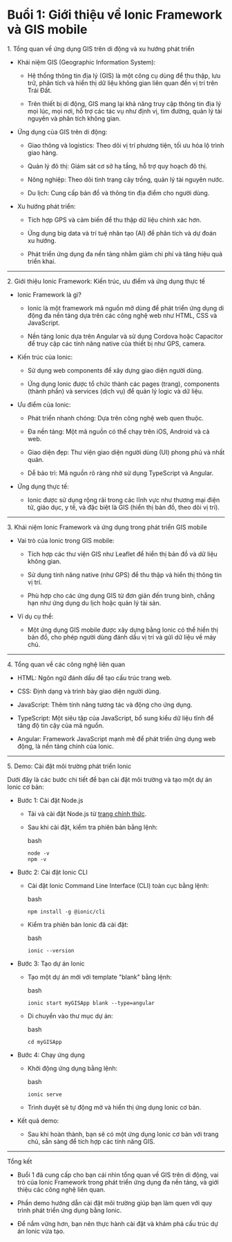 # Buổi 1: Giới thiệu về Ionic Framework và GIS mobile

1\. Tổng quan về ứng dụng GIS trên di động và xu hướng phát triển

-   Khái niệm GIS (Geographic Information System):

    -   Hệ thống thông tin địa lý (GIS) là một công cụ dùng để thu thập, lưu trữ, phân tích và hiển thị dữ liệu không gian liên quan đến vị trí trên Trái Đất.

    -   Trên thiết bị di động, GIS mang lại khả năng truy cập thông tin địa lý mọi lúc, mọi nơi, hỗ trợ các tác vụ như định vị, tìm đường, quản lý tài nguyên và phân tích không gian.

-   Ứng dụng của GIS trên di động:

    -   Giao thông và logistics: Theo dõi vị trí phương tiện, tối ưu hóa lộ trình giao hàng.

    -   Quản lý đô thị: Giám sát cơ sở hạ tầng, hỗ trợ quy hoạch đô thị.

    -   Nông nghiệp: Theo dõi tình trạng cây trồng, quản lý tài nguyên nước.

    -   Du lịch: Cung cấp bản đồ và thông tin địa điểm cho người dùng.

-   Xu hướng phát triển:

    -   Tích hợp GPS và cảm biến để thu thập dữ liệu chính xác hơn.

    -   Ứng dụng big data và trí tuệ nhân tạo (AI) để phân tích và dự đoán xu hướng.

    -   Phát triển ứng dụng đa nền tảng nhằm giảm chi phí và tăng hiệu quả triển khai.

* * * * *

2\. Giới thiệu Ionic Framework: Kiến trúc, ưu điểm và ứng dụng thực tế

-   Ionic Framework là gì?

    -   Ionic là một framework mã nguồn mở dùng để phát triển ứng dụng di động đa nền tảng dựa trên các công nghệ web như HTML, CSS và JavaScript.

    -   Nền tảng Ionic dựa trên Angular và sử dụng Cordova hoặc Capacitor để truy cập các tính năng native của thiết bị như GPS, camera.

-   Kiến trúc của Ionic:

    -   Sử dụng web components để xây dựng giao diện người dùng.

    -   Ứng dụng Ionic được tổ chức thành các pages (trang), components (thành phần) và services (dịch vụ) để quản lý logic và dữ liệu.

-   Ưu điểm của Ionic:

    -   Phát triển nhanh chóng: Dựa trên công nghệ web quen thuộc.

    -   Đa nền tảng: Một mã nguồn có thể chạy trên iOS, Android và cả web.

    -   Giao diện đẹp: Thư viện giao diện người dùng (UI) phong phú và nhất quán.

    -   Dễ bảo trì: Mã nguồn rõ ràng nhờ sử dụng TypeScript và Angular.

-   Ứng dụng thực tế:

    -   Ionic được sử dụng rộng rãi trong các lĩnh vực như thương mại điện tử, giáo dục, y tế, và đặc biệt là GIS (hiển thị bản đồ, theo dõi vị trí).

* * * * *

3\. Khái niệm Ionic Framework và ứng dụng trong phát triển GIS mobile

-   Vai trò của Ionic trong GIS mobile:

    -   Tích hợp các thư viện GIS như Leaflet để hiển thị bản đồ và dữ liệu không gian.

    -   Sử dụng tính năng native (như GPS) để thu thập và hiển thị thông tin vị trí.

    -   Phù hợp cho các ứng dụng GIS từ đơn giản đến trung bình, chẳng hạn như ứng dụng du lịch hoặc quản lý tài sản.

-   Ví dụ cụ thể:

    -   Một ứng dụng GIS mobile được xây dựng bằng Ionic có thể hiển thị bản đồ, cho phép người dùng đánh dấu vị trí và gửi dữ liệu về máy chủ.

* * * * *

4\. Tổng quan về các công nghệ liên quan

-   HTML: Ngôn ngữ đánh dấu để tạo cấu trúc trang web.

-   CSS: Định dạng và trình bày giao diện người dùng.

-   JavaScript: Thêm tính năng tương tác và động cho ứng dụng.

-   TypeScript: Một siêu tập của JavaScript, bổ sung kiểu dữ liệu tĩnh để tăng độ tin cậy của mã nguồn.

-   Angular: Framework JavaScript mạnh mẽ để phát triển ứng dụng web động, là nền tảng chính của Ionic.

* * * * *

5\. Demo: Cài đặt môi trường phát triển Ionic

Dưới đây là các bước chi tiết để bạn cài đặt môi trường và tạo một dự án Ionic cơ bản:

-   Bước 1: Cài đặt Node.js

    -   Tải và cài đặt Node.js từ [trang chính thức](https://nodejs.org/).

    -   Sau khi cài đặt, kiểm tra phiên bản bằng lệnh:

        bash

        ```
        node -v
        npm -v
        ```

-   Bước 2: Cài đặt Ionic CLI

    -   Cài đặt Ionic Command Line Interface (CLI) toàn cục bằng lệnh:

        bash

        ```
        npm install -g @ionic/cli
        ```

    -   Kiểm tra phiên bản Ionic đã cài đặt:

        bash

        ```
        ionic --version
        ```

-   Bước 3: Tạo dự án Ionic

    -   Tạo một dự án mới với template "blank" bằng lệnh:

        bash

        ```
        ionic start myGISApp blank --type=angular
        ```

    -   Di chuyển vào thư mục dự án:

        bash

        ```
        cd myGISApp
        ```

-   Bước 4: Chạy ứng dụng

    -   Khởi động ứng dụng bằng lệnh:

        bash

        ```
        ionic serve
        ```

    -   Trình duyệt sẽ tự động mở và hiển thị ứng dụng Ionic cơ bản.

-   Kết quả demo:

    -   Sau khi hoàn thành, bạn sẽ có một ứng dụng Ionic cơ bản với trang chủ, sẵn sàng để tích hợp các tính năng GIS.

* * * * *

Tổng kết

-   Buổi 1 đã cung cấp cho bạn cái nhìn tổng quan về GIS trên di động, vai trò của Ionic Framework trong phát triển ứng dụng đa nền tảng, và giới thiệu các công nghệ liên quan.

-   Phần demo hướng dẫn cài đặt môi trường giúp bạn làm quen với quy trình phát triển ứng dụng bằng Ionic.

-   Để nắm vững hơn, bạn nên thực hành cài đặt và khám phá cấu trúc dự án Ionic vừa tạo.